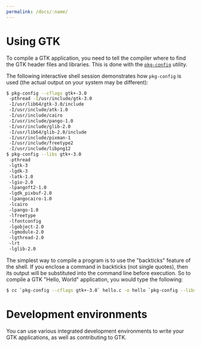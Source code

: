 ```yaml
---
permalink: /docs/:name/
---
```


# Using GTK

To compile a GTK application, you need to tell the compiler where to find
the GTK header files and libraries. This is done with the
[`pkg-config`](https://www.freedesktop.org/wiki/Software/pkg-config/)
utility.

The following interactive shell session demonstrates how `pkg-config` is used
(the actual output on your system may be different):

```sh
$ pkg-config --cflags gtk+-3.0
 -pthread -I/usr/include/gtk-3.0 
 -I/usr/lib64/gtk-3.0/include
 -I/usr/include/atk-1.0
 -I/usr/include/cairo
 -I/usr/include/pango-1.0
 -I/usr/include/glib-2.0
 -I/usr/lib64/glib-2.0/include
 -I/usr/include/pixman-1
 -I/usr/include/freetype2
 -I/usr/include/libpng12
$ pkg-config --libs gtk+-3.0
 -pthread
 -lgtk-3
 -lgdk-3
 -latk-1.0
 -lgio-2.0
 -lpangoft2-1.0
 -lgdk_pixbuf-2.0
 -lpangocairo-1.0
 -lcairo
 -lpango-1.0
 -lfreetype
 -lfontconfig
 -lgobject-2.0
 -lgmodule-2.0
 -lgthread-2.0
 -lrt
 -lglib-2.0
```

The simplest way to compile a program is to use the "backticks" feature of
the shell. If you enclose a command in backticks (not single quotes), then
its output will be substituted into the command line before execution. So to
compile a GTK "Hello, World" application, you would type the following:

```sh
$ cc `pkg-config --cflags gtk+-3.0` hello.c -o hello `pkg-config --libs gtk+-3.0`
```

# Development environments

You can use various integrated development environments to write your GTK
applications, as well as contributing to GTK.
